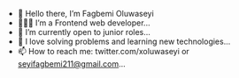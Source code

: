 - 👋 Hello there, I’m Fagbemi Oluwaseyi
- 👨🏽‍💻 I’m a Frontend web developer...
- 💼 I’m currently open to junior roles...
- 🧐 I love solving problems and learning new technologies...
- 📫 How to reach me: twitter.com/xoluwaseyi or seyifagbemi211@gmail.com...

<!---
xOluwaseyi/xOluwaseyi is a ✨ special ✨ repository because its `README.md` (this file) appears on your GitHub profile.
You can click the Preview link to take a look at your changes.
--->
